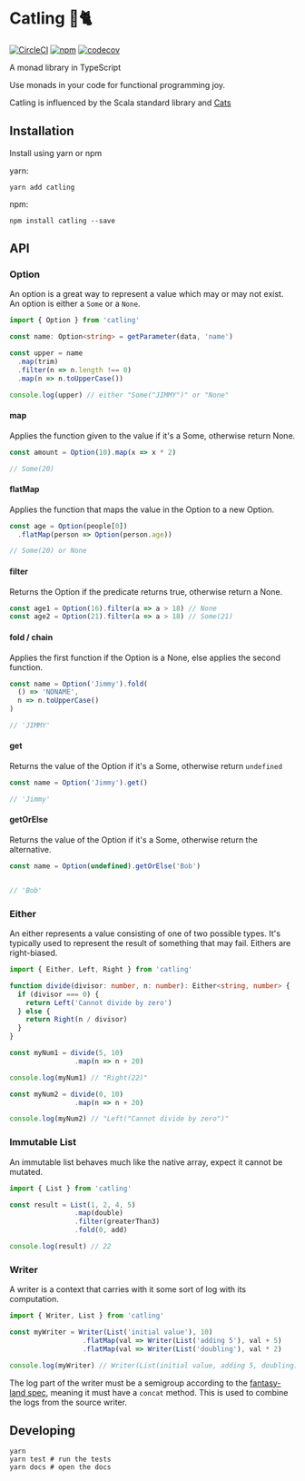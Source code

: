 # Catling 🔫🐈

[![CircleCI](https://img.shields.io/circleci/project/github/harrygr/catling.svg?style=flat-square)](https://circleci.com/gh/harrygr/catling) [![npm](https://img.shields.io/npm/v/catling.svg?style=flat-square)](https://www.npmjs.com/package/catling) [![codecov](https://codecov.io/gh/harrygr/catling/branch/master/graph/badge.svg)](https://codecov.io/gh/harrygr/catling)



A monad library in TypeScript

Use monads in your code for functional programming joy.

Catling is influenced by the Scala standard library and [Cats][cats]

## Installation

Install using yarn or npm

yarn:

```
yarn add catling
```

npm:

```
npm install catling --save
```

## API

### Option

An option is a great way to represent a value which may or may not exist. An option is either a `Some` or a `None`.

```typescript
import { Option } from 'catling'

const name: Option<string> = getParameter(data, 'name')

const upper = name
  .map(trim)
  .filter(n => n.length !== 0)
  .map(n => n.toUpperCase())

console.log(upper) // either "Some("JIMMY")" or "None"
```

#### map

Applies the function given to the value if it's a Some, otherwise return None.

```typescript
const amount = Option(10).map(x => x * 2)

// Some(20)
```

#### flatMap

Applies the function that maps the value in the Option to a new Option.

```typescript
const age = Option(people[0])
  .flatMap(person => Option(person.age))

// Some(20) or None
```

#### filter

Returns the Option if the predicate returns true, otherwise return a None.

```typescript
const age1 = Option(16).filter(a => a > 18) // None
const age2 = Option(21).filter(a => a > 18) // Some(21)
```


#### fold / chain

Applies the first function if the Option is a None, else applies the second function.

```typescript
const name = Option('Jimmy').fold(
  () => 'NONAME',
  n => n.toUpperCase()
)

// 'JIMMY'
```

#### get

Returns the value of the Option if it's a Some, otherwise return `undefined`

```typescript
const name = Option('Jimmy').get()

// 'Jimmy'
```

#### getOrElse

Returns the value of the Option if it's a Some, otherwise return the alternative.

```typescript
const name = Option(undefined).getOrElse('Bob')


// 'Bob'
```

### Either

An either represents a value consisting of one of two possible types.
It's typically used to represent the result of something that may fail. Eithers are right-biased.

```typescript
import { Either, Left, Right } from 'catling'

function divide(divisor: number, n: number): Either<string, number> {
  if (divisor === 0) {
    return Left('Cannot divide by zero')
  } else {
    return Right(n / divisor)
  }
}

const myNum1 = divide(5, 10)
                .map(n => n + 20)

console.log(myNum1) // "Right(22)"

const myNum2 = divide(0, 10)
                .map(n => n + 20)

console.log(myNum2) // "Left("Cannot divide by zero")"
```

### Immutable List

An immutable list behaves much like the native array, expect it cannot be mutated.

```typescript
import { List } from 'catling'

const result = List(1, 2, 4, 5)
                .map(double)
                .filter(greaterThan3)
                .fold(0, add)

console.log(result) // 22
```

### Writer

A writer is a context that carries with it some sort of log with its computation.

```typescript
import { Writer, List } from 'catling'

const myWriter = Writer(List('initial value'), 10)
                  .flatMap(val => Writer(List('adding 5'), val + 5)
                  .flatMap(val => Writer(List('doubling'), val * 2)

console.log(myWriter) // Writer(List(initial value, adding 5, doubling), 30)
```

The log part of the writer must be a semigroup according to the [fantasy-land spec][fantasy-land-semigroup], meaning it must have a `concat` method. This is used to combine the logs from the source writer.

## Developing

```
yarn
yarn test # run the tests
yarn docs # open the docs
```

[cats]: https://github.com/typelevel/cats
[fantasy-land-semigroup]: https://github.com/fantasyland/fantasy-land#semigroup